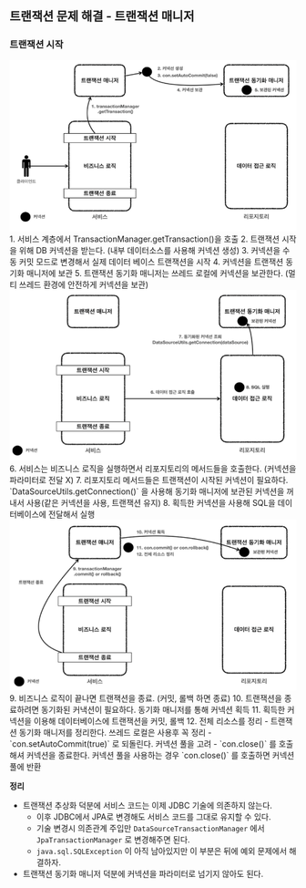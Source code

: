 ## 트랜잭션 문제 해결 - 트랜잭션 매니저

### 트랜잭션 시작
<img src="/img/Spring_DB/DB-3_3.png" alt="Tx" width="800" height="300" />
1. 서비스 계층에서 TransactionManager.getTransaction()을 호출
2. 트랜잭션 시작을 위해 DB 커넥션을 받는다. (내부 데이터소스를 사용해 커넥션 생성)
3. 커넥션을 수동 커밋 모드로 변경해서 실제 데이터 베이스 트랜잭션을 시작
4. 커넥션을 트랜잭션 동기화 매니저에 보관
5. 트랜잭션 동기화 매니저는 쓰레드 로컬에 커넥션을 보관한다. (멀티 쓰레드 환경에 안전하게 커넥션을 보관)  

<img src="/img/Spring_DB/DB-3_4.png" alt="Tx" width="800" height="300" />
6. 서비스는 비즈니스 로직을 실행하면서 리포지토리의 메서드들을 호출한다. (커넥션을 파라미터로 전달 X)
7. 리포지토리 메서드들은 트랜잭션이 시작된 커넥션이 필요하다. `DataSourceUtils.getConnection()` 을 사용해 동기화 매니저에 보관된 커넥션을 꺼내서 사용(같은 커넥션을 사용, 트랜잭션 유지)
8. 획득한 커넥션을 사용해 SQL을 데이터베이스에 전달해서 실행

<img src="/img/Spring_DB/DB-3_5.png" alt="Tx" width="800" height="300" />
9. 비즈니스 로직이 끝나면 트랜잭션을 종료. (커밋, 롤백 하면 종료)
10. 트랜잭션을 종료하려면 동기화된 커낵션이 필요하다. 동기화 매니저를 통해 커넥션 획득
11. 획득한 커넥션을 이용해 데이터베이스에 트랜잭션을 커밋, 롤백
12. 전체 리소스를 정리
	- 트랜잭션 동기화 매니저를 정리한다. 쓰레드 로컬은 사용후 꼭 정리	- `con.setAutoCommit(true)` 로 되돌린다. 커넥션 풀을 고려
	- `con.close()` 를 호출해셔 커넥션을 종료한다. 커넥션 풀을 사용하는 경우 `con.close()` 를 호출하면 커넥션 풀에 반환



**정리**
- 트랜잭션 추상화 덕분에 서비스 코드는 이제 JDBC 기술에 의존하지 않는다.
	- 이후 JDBC에서 JPA로 변경해도 서비스 코드를 그대로 유지할 수 있다.
	- 기술 변경시 의존관계 주입만 `DataSourceTransactionManager` 에서`JpaTransactionManager` 로 변경해주면 된다.
	- `java.sql.SQLException` 이 아직 남아있지만 이 부분은 뒤에 예외 문제에서 해결하자. 
- 트랜잭션 동기화 매니저 덕분에 커넥션을 파라미터로 넘기지 않아도 된다.

